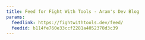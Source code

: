 ```yaml
---
title: Feed for Fight With Tools - Aram's Dev Blog
params:
  feedlink: https://fightwithtools.dev/feed/
  feedid: b114fe760e33ccf2281a4052378d3c39
---
```

